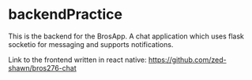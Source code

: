 # backendPractice

This is the backend for the BrosApp. A chat application which uses flask socketio for messaging and supports notifications.

Link to the frontend written in react native: https://github.com/zed-shawn/bros276-chat
